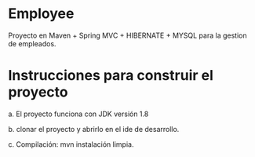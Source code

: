 # Employee
Proyecto en Maven + Spring MVC + HIBERNATE + MYSQL para la gestion de empleados.

# Instrucciones para construir el proyecto
a. El proyecto funciona con JDK versión 1.8

b. clonar el proyecto y abrirlo en el ide de desarrollo.

c. Compilación: mvn instalación limpia.
